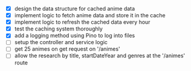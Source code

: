 - [x] design the data structure for cached anime data
- [x] implement logic to fetch anime data and store it in the cache
- [x] implement logic to refresh the cached data every hour
- [x] test the caching system thoroughly
- [x] add a logging method using Pino to log into files
- [ ] setup the controller and service logic
- [ ] get 25 animes on get request on '/animes'
- [ ] allow the research by title, startDateYear and genres at the '/animes' route
